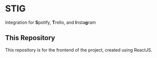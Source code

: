 # STIG

Integration for **S**potify, **T**rello, and **I**nsta**g**ram

## This Repository

This repository is for the frontend of the project, created using ReactJS.